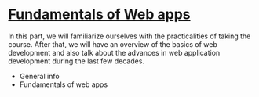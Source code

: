 # [Fundamentals of Web apps](https://fullstackopen.com/en/part0)

In this part, we will familiarize ourselves with the practicalities of taking the course. After that, we will have an overview of the basics of web development and also talk about the advances in web application development during the last few decades.

- General info
- Fundamentals of web apps